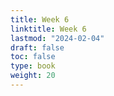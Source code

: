 ```yaml
---
title: Week 6 
linktitle: Week 6
lastmod: "2024-02-04"
draft: false  
toc: false  
type: book  
weight: 20
---
```



<!--

Day 15 Slides ({{% staticref "stat120/Day15.html" "newtab" %}}html{{% /staticref %}})

Day 16 Slides ({{% staticref "stat120/Day16.html" "newtab" %}}html{{% /staticref %}})


-->

